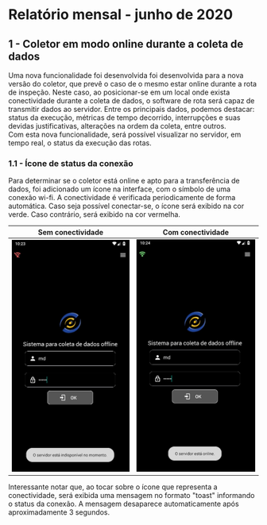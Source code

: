 # Relatório mensal - junho de 2020
## 1 - Coletor em modo online durante a coleta de dados
Uma nova funcionalidade foi desenvolvida foi desenvolvida para a nova versão do coletor, que prevê o caso de o mesmo estar online durante a rota de inspeção. Neste caso, ao posicionar-se em um local onde exista conectividade durante a coleta de dados, o software de rota será capaz de transmitir dados ao servidor. Entre os principais dados, podemos destacar: status da execução, métricas de tempo decorrido, interrupções e suas devidas justificativas, alterações na ordem da coleta, entre outros.\
Com esta nova funcionalidade, será possível visualizar no servidor, em tempo real, o status da execução das rotas.
### 1.1 - Ícone de status da conexão
Para determinar se o coletor está online e apto para a transferência de dados, foi adicionado um ícone na interface, com o símbolo de uma conexão wi-fi. A conectividade é verificada periodicamente de forma automática. Caso seja possível conectar-se, o ícone será exibido na cor verde. Caso contrário, será exibido na cor vermelha.

Sem conectividade              |  Com conectividade
:-----------------------------:|:-----------------------------:
![](images/Login_off_msg.jpg)  |  ![](images/Login_on_msg.jpg)

Interessante notar que, ao tocar sobre o ícone que representa a conectividade, será exibida uma mensagem no formato "toast" informando o status da conexão. A mensagem desaparece automaticamente após aproximadamente 3 segundos.
